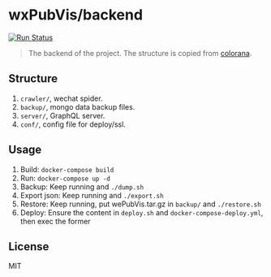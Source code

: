 # wxPubVis/backend
[![Run Status](https://api.shippable.com/projects/5ce95fe1daf54c0007e97a4b/badge?branch=deploy)](https://app.shippable.com/github/ritou11/wxPubVis/dashboard)

> The backend of the project. The structure is copied from [colorana](https://github.com/ritou11/colorana).

## Structure
1. `crawler/`, wechat spider.
2. `backup/`, mongo data backup files.
3. `server/`, GraphQL server.
4. `conf/`, config file for deploy/ssl.

## Usage
1. Build: `docker-compose build`
2. Run: `docker-compose up -d`
3. Backup: Keep running and `./dump.sh`
4. Export json: Keep running and `./export.sh`
5. Restore: Keep running, put wePubVis.tar.gz in `backup/` and `./restore.sh`
6. Deploy: Ensure the content in `deploy.sh` and `docker-compose-deploy.yml`, then exec the former

## License
MIT
